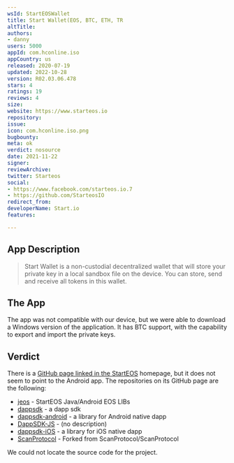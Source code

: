 ```yaml
---
wsId: StartEOSWallet
title: Start Wallet(EOS, BTC, ETH, TR
altTitle: 
authors:
- danny
users: 5000
appId: com.hconline.iso
appCountry: us
released: 2020-07-19
updated: 2022-10-28
version: R02.03.06.478
stars: 4
ratings: 19
reviews: 4
size: 
website: https://www.starteos.io
repository: 
issue: 
icon: com.hconline.iso.png
bugbounty: 
meta: ok
verdict: nosource
date: 2021-11-22
signer: 
reviewArchive: 
twitter: Starteos
social:
- https://www.facebook.com/starteos.io.7
- https://github.com/StarteosIO
redirect_from: 
developerName: Start.io
features: 

---
```


## App Description

> Start Wallet is a non-custodial decentralized wallet that will store your private key in a local sandbox file on the device. You can store, send and receive all tokens in this wallet.

## The App

The app was not compatible with our device, but we were able to download a Windows version of the application. It has BTC support, with the capability to export and import the private keys.

## Verdict

There is a [GitHub page linked in the StartEOS](https://github.com/StarteosIO) homepage, but it does not seem to point to the Android app. The repositories on its GitHub page are the following:

- [jeos](https://github.com/StarteosIO/jeos) - StartEOS Java/Android EOS LIBs
- [dappsdk](https://github.com/StarteosIO/dappsdk) - a dapp sdk
- [dappsdk-android](https://github.com/StarteosIO/dappsdk-android) - a library for Android native dapp
- [DappSDK-JS](https://github.com/StarteosIO/DappSDK-JS) - (no description)
- [dappsdk-iOS](https://github.com/StarteosIO/dappsdk-iOS) - a library for iOS native dapp
- [ScanProtocol](https://github.com/StarteosIO/ScanProtocol) - Forked from ScanProtocol/ScanProtocol

We could not locate the source code for the project.



